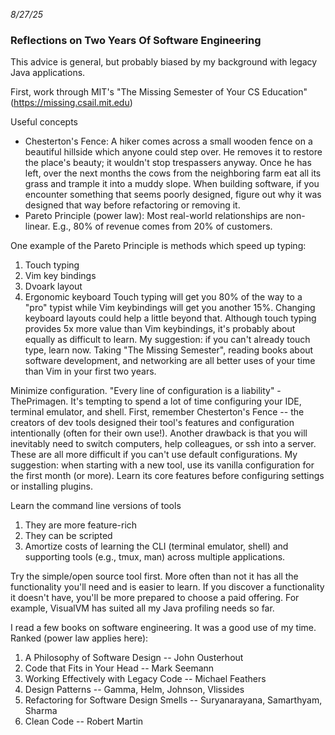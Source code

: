 <!-- trick pandoc to not wrapping date in a paragraph tag -->
<em>8/27/25</em>
<h3>Reflections on Two Years Of Software Engineering</h3>

This advice is general, but probably biased by my background with legacy Java applications.

First, work through MIT's "The Missing Semester of Your CS Education" (https://missing.csail.mit.edu)

Useful concepts
- Chesterton's Fence: A hiker comes across a small wooden fence on a beautiful hillside which anyone could step over. He removes it to restore the place's beauty; it wouldn't stop trespassers anyway. Once he has left, over the next months the cows from the neighboring farm eat all its grass and trample it into a muddy slope. When building software, if you encounter something that seems poorly designed, figure out why it was designed that way before refactoring or removing it.
- Pareto Principle (power law): Most real-world relationships are non-linear. E.g., 80% of revenue comes from 20% of customers.

One example of the Pareto Principle is methods which speed up typing:
1. Touch typing
2. Vim key bindings
3. Dvoark layout
4. Ergonomic keyboard
Touch typing will get you 80% of the way to a "pro" typist while Vim keybindings will get you another 15%. Changing keyboard layouts could help a little beyond that. Although touch typing provides 5x more value than Vim keybindings, it's probably about equally as difficult to learn. My suggestion: if you can't already touch type, learn now. Taking "The Missing Semester", reading books about software development, and networking are all better uses of your time than Vim in your first two years.

Minimize configuration. "Every line of configuration is a liability" - ThePrimagen. It's tempting to spend a lot of time configuring your IDE, terminal emulator, and shell. First, remember Chesterton's Fence -- the creators of dev tools designed their tool's features and configuration intentionally (often for their own use!). Another drawback is that you will inevitably need to switch computers, help colleagues, or ssh into a server. These are all more difficult if you can't use default configurations. My suggestion: when starting with a new tool, use its vanilla configuration for the first month (or more). Learn its core features before configuring settings or installing plugins.

Learn the command line versions of tools
1. They are more feature-rich
2. They can be scripted
3. Amortize costs of learning the CLI (terminal emulator, shell) and supporting tools (e.g., tmux, man) across multiple applications.

Try the simple/open source tool first. More often than not it has all the functionality you'll need and is easier to learn. If you discover a functionality it doesn't have, you'll be more prepared to choose a paid offering. For example, VisualVM has suited all my Java profiling needs so far.

I read a few books on software engineering. It was a good use of my time. Ranked (power law applies here):
1. A Philosophy of Software Design -- John Ousterhout
2. Code that Fits in Your Head -- Mark Seemann
3. Working Effectively with Legacy Code -- Michael Feathers
4. Design Patterns -- Gamma, Helm, Johnson, Vlissides
5. Refactoring for Software Design Smells -- Suryanarayana, Samarthyam, Sharma
6. Clean Code -- Robert Martin
